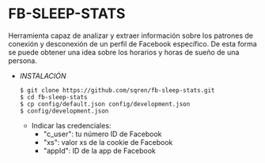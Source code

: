 # **FB-SLEEP-STATS**

Herramienta capaz de analizar y extraer información sobre los patrones de conexión y desconexión de un perfil de Facebook específico. De esta forma se puede obtener una idea sobre los horarios y horas de sueño de una persona.

- *INSTALACIÓN*

      $ git clone https://github.com/sqren/fb-sleep-stats.git
      $ cd fb-sleep-stats
      $ cp config/default.json config/development.json
      $ config/development.json

  - Indicar las credenciales:
      - "c_user": tu número ID de Facebook
      - "xs": valor xs de la cookie de Facebook
      - "appId": ID de la app de Facebook



